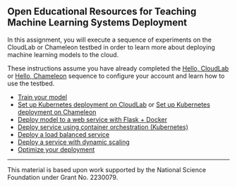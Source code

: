 ## Open Educational Resources for Teaching Machine Learning Systems Deployment

In this assignment, you will execute a sequence of experiments on the CloudLab or Chameleon testbed in order to learn more about deploying machine learning models to the cloud.

These instructions assume you have already completed the [Hello, CloudLab](https://teaching-on-testbeds.github.io/blog/hello-cloudlab) or [Hello, Chameleon](https://teaching-on-testbeds.github.io/blog/hello-chameleon) sequence to configure your account and learn how to use the testbed.

* [Train your model](train_model/finetune_food_classification_model.ipynb)
* [Set up Kubernetes deployment on CloudLab](reserve/index.md) or [Set up Kubernetes deployment on Chameleon](reserve/reserve_resources_chameleon.ipynb)
* [Deploy model to a web service with Flask + Docker](deploy_app/index.md)
* [Deploy service using container orchestration (Kubernetes)](deploy_k8s/index.md)
* [Deploy a load balanced service](deploy_lb/index.md)
* [Deploy a service with dynamic scaling](deploy_hpa/index.md)
* [Optimize your deployment](challenge/index.md)


---

This material is based upon work supported by the National Science Foundation under Grant No. 2230079. 
